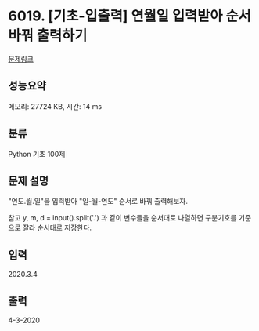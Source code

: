 # 6019. [기초-입출력] 연월일 입력받아 순서 바꿔 출력하기

[문제링크](https://codeup.kr/problem.php?id=6019)

## 성능요약

메모리: 27724 KB, 시간: 14 ms

## 분류

Python 기초 100제

## 문제 설명

"연도.월.일"을 입력받아 "일-월-연도" 순서로 바꿔 출력해보자.

참고
y, m, d = input().split('.')
과 같이 변수들을 순서대로 나열하면 구분기호를 기준으로 잘라 순서대로 저장한다.

## 입력

2020.3.4

## 출력

4-3-2020
